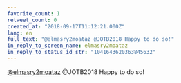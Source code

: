 ```yaml
---
favorite_count: 1
retweet_count: 0
created_at: "2018-09-17T11:12:21.000Z"
lang: en
full_text: "@elmasry2moataz @JOTB2018 Happy to do so!"
in_reply_to_screen_name: elmasry2moataz
in_reply_to_status_id_str: "1041643620363845632"
---
```


[@elmasry2moataz](https://twitter.com/elmasry2moataz) @JOTB2018 Happy to do so!

